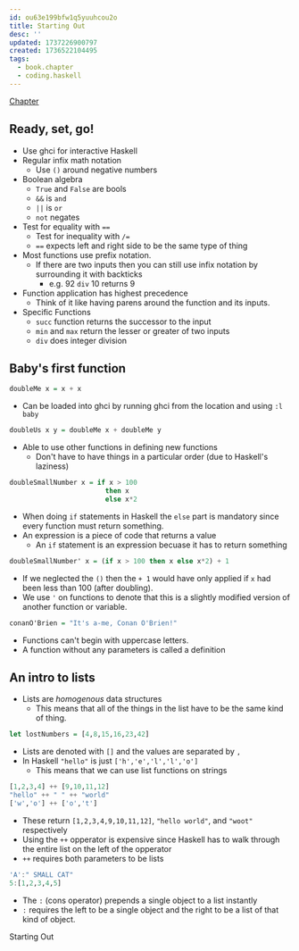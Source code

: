 ```yaml
---
id: ou63e199bfw1q5yuuhcou2o
title: Starting Out
desc: ''
updated: 1737226900797
created: 1736522104495
tags:
  - book.chapter
  - coding.haskell
---
```

[Chapter](https://learnyouahaskell.com/starting-out)

## Ready, set, go!
- Use ghci for interactive Haskell
- Regular infix math notation
    - Use `()` around negative numbers
- Boolean algebra
    - `True` and `False` are bools
    - `&&` is `and`
    - `||` is `or`
    - `not` negates
- Test for equality with `==`
    - Test for inequality with `/=`
    - `==` expects left and right side to be the same type of thing
- Most functions use prefix notation.
    - If there are two inputs then you can still use infix notation by surrounding it with backticks
        - e.g. 92 `div` 10 returns 9
- Function application has highest precedence
    - Think of it like having parens around the function and its inputs.
- Specific Functions
    - `succ` function returns the successor to the input
    - `min` and `max` return the lesser or greater of two inputs
    - `div` does integer division

## Baby's first function
```haskell
doubleMe x = x + x
```
- Can be loaded into ghci by running ghci from the location and using `:l baby`

```haskell
doubleUs x y = doubleMe x + doubleMe y
```
- Able to use other functions in defining new functions
    - Don't have to have things in a particular order (due to Haskell's laziness)

```haskell
doubleSmallNumber x = if x > 100
                        then x
                        else x*2
```
- When doing `if` statements in Haskell the `else` part is mandatory since every function must return something.
- An expression is a piece of code that returns a value
    - An `if` statement is an expression becuase it has to return something

```haskell
doubleSmallNumber' x = (if x > 100 then x else x*2) + 1
```
- If we neglected the `()` then the `+ 1` would have only applied if `x` had been less than 100 (after doubling).
- We use `'` on functions to denote that this is a slightly modified version of another function or variable.

```haskell
conanO'Brien = "It's a-me, Conan O'Brien!"
```
- Functions can't begin with uppercase letters.
- A function without any parameters is called a definition

## An intro to lists
- Lists are *homogenous* data structures
    - This means that all of the things in the list have to be the same kind of thing.

```haskell
let lostNumbers = [4,8,15,16,23,42]
```
- Lists are denoted with `[]` and the values are separated by `,`
- In Haskell `"hello"` is just `['h','e','l','l','o']`
    - This means that we can use list functions on strings

```haskell
[1,2,3,4] ++ [9,10,11,12]
"hello" ++ " " ++ "world"
['w','o'] ++ ['o','t']
```
- These return `[1,2,3,4,9,10,11,12]`, `"hello world"`, and `"woot"` respectively
- Using the `++` opperator is expensive since Haskell has to walk through the entire list on the left of the opperator
- `++` requires both parameters to be lists

```haskell
'A':" SMALL CAT"
5:[1,2,3,4,5]
```
- The `:` (cons operator) prepends a single object to a list instantly
- `:` requires the left to be a single object and the right to be a list of that kind of object.

Starting Out